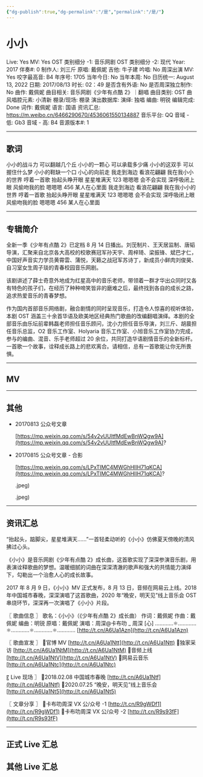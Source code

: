 ```yaml
---
{"dg-publish":true,"dg-permalink":"/是","permalink":"/是/"}
---
```



# 小小

Live: Yes
MV: Yes
OST 类别细分 -1: 音乐网剧
OST 类别细分 -2: 现代
Year: 2017
伴奏#: 0
制作人: 刘三斤
原唱: 戴佩妮
吉他: 牛子建
吟唱: No
周深出演 MV: Yes
咬字最高音: B4
年序号: 1705
当年今日: No
当年本周: No
日历统一: August 13, 2022
日期: 2017/08/13
时长: 02：49
是否含有外语: No
是否周深独立制作: No
曲作: 戴佩妮
曲目相关: 音乐网剧《少年有点酷 2》｜翻唱
曲目类别: OST
曲风唱腔元素: 小清新
棚录/现场: 棚录
演出数据库:
演绎: 独唱
编曲: 明锐
编辑完成: Done
词作: 戴佩妮
语言: 国语
资讯汇总: https://m.weibo.cn/6466290670/4536061550134887
音乐平台: QQ
音域 - 低: Gb3
音域 - 高: B4
音源版本#: 1

---

## 歌词

小小的战斗力
可以翻越几个丘
小小的一颗心
可以承载多少痛
小小的这双手
可以握住什么梦
小小的鞋缺一个口
小心的向前走
我走到海边
看浪花翩翩
我在我小小的世界
哼着一首歌
抬起头睁开眼
星星堆满天
123
嗯嗯嗯
会不会实现
深呼吸闭上眼
风偷吻我的脸
嗯嗯嗯
456
某人在心里面
我走到海边
看浪花翩翩
我在我小小的世界
哼着一首歌
抬起头睁开眼
星星堆满天
123
嗯嗯嗯
会不会实现
深呼吸闭上眼
风偷吻我的脸
嗯嗯嗯
456
某人在心里面

---

## 专辑简介

全新一季《少年有点酷 2》已定档 8 月 14 日播出。刘莐制片、王天居监制、唐韬导演，汇聚来自北京各大高校的校歌赛冠军孙天宇、周梓琦、梁振锋、斌巴才仁，中国好声音实力学员黄霄雲、蒲悦，天籁之战冠军苏诗丁，新成员小鲜肉刘俊昊、自习室女生周子琰的青春校园音乐网剧。

该剧讲述了薛士奇意外地成为红星高中的音乐老师，带领着一群才华出众同时又各有特色的孩子们，在经历了种种啼笑皆非的磨难之后，最终找到各自的成长之路，追求热爱音乐的青春梦想。

作为国内首部音乐网络剧，融合剧情的同时呈现音乐，打造令人惊喜的视听体验，本剧 OST 涵盖三十余首华语及欧美地区经典热门歌曲的改编翻唱演绎。本剧的全部音乐由乐坛前辈韩磊老师担任音乐顾问，沈小力担任音乐导演，刘三斤、胡晨担任音乐总监，O2 音乐工作室、Holyaria 音乐工作室、小旭音乐工作室协力完成，参与的编曲、混音、乐手老师超过 20 余位，共同打造华语剧情音乐的全新标杆。一首歌一个故事，诠释成长路上的悲欢离合。请相信，总有一首歌能让你无所畏惧。

---

## MV

---

## 其他

- 20170813 公众号文章

    [https://mp.weixin.qq.com/s/54v2vUUltfMdEwBnWQgw9A](https://mp.weixin.qq.com/s/54v2vUUltfMdEwBnWQgw9A)?

- 20170815 公众号文章 - 合影

    [https://mp.weixin.qq.com/s/LPxTIMC4MWGhHlIH71qKCA](https://mp.weixin.qq.com/s/LPxTIMC4MWGhHlIH71qKCA)?

    .jpeg)

    .jpeg)

---

## 资讯汇总

“抬起头，踮脚尖，星星堆满天……”一首轻柔动听的《小小》仿佛夏天傍晚的清风拂过心头。

《小小》是音乐网剧《少年有点酷 2》成长曲，这首歌实现了深深参演音乐剧，用表演诠释歌曲的梦想。温暖细腻的词曲在深深清澈的歌声和强大的共情能力演绎下，勾勒出一个治愈人心的成长故事。

2017 年 8 月 9 日，《小小》MV 正式发布，8 月 13 日，音频在网易云上线。2018 年中国城市春晚，深深演唱了这首歌曲，2020 年“晚安，明天见”线上音乐会 OST 串烧环节，深深再一次演唱了《小小》片段。

〖 歌曲信息 〗
歌名：《小小》（《少年有点酷 2》成长曲）
作词：戴佩妮
作曲：戴佩妮
编曲：明锐
原唱：戴佩妮
演唱：周深@卡布叻 _ 周深 [心]
…………⚛…………⚛…………⚛…………⚛…………
[http://t.cn/A6Ua1Azn](http://t.cn/A6Ua1Azn)

〖 歌曲宣发 〗
🍦官博 MV [http://t.cn/A6Ua1Ntt](http://t.cn/A6Ua1Ntt)
🍦独家采访 [http://t.cn/A6Ua1NtM](http://t.cn/A6Ua1NtM)
🍦音频上线 [http://t.cn/A6Ua1NtV](http://t.cn/A6Ua1NtV)
🍦网易云音乐 [http://t.cn/A6Ua1Ntc](http://t.cn/A6Ua1Ntc)

〖 Live 现场 〗
🍦2018.02.08 中国城市春晚 [http://t.cn/A6Ua1Ntf](http://t.cn/A6Ua1Ntf)
🍦2020.07.25 “晚安，明天见”线上音乐会
[http://t.cn/A6Ua1Nt5](http://t.cn/A6Ua1Nt5)

〖 文章分享 〗
🍦卡布叻周深 VX 公/众号 -1 [http://t.cn/R9gWDf1](http://t.cn/R9gWDf1)
🍦卡布叻周深 VX 公/众号 -2 [http://t.cn/R9s93fF](http://t.cn/R9s93fF)

---

## 正式 Live 汇总

## 其他 Live 汇总

